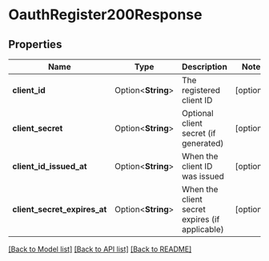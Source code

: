 # OauthRegister200Response

## Properties

Name | Type | Description | Notes
------------ | ------------- | ------------- | -------------
**client_id** | Option<**String**> | The registered client ID | [optional]
**client_secret** | Option<**String**> | Optional client secret (if generated) | [optional]
**client_id_issued_at** | Option<**String**> | When the client ID was issued | [optional]
**client_secret_expires_at** | Option<**String**> | When the client secret expires (if applicable) | [optional]

[[Back to Model list]](../README.md#documentation-for-models) [[Back to API list]](../README.md#documentation-for-api-endpoints) [[Back to README]](../README.md)


